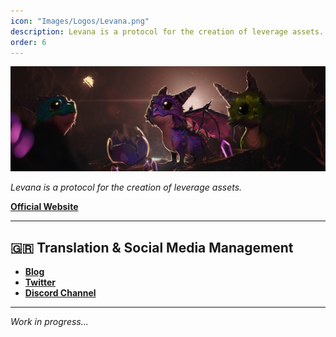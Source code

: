 ```yaml
---
icon: "Images/Logos/Levana.png"
description: Levana is a protocol for the creation of leverage assets.
order: 6
---
```


![](../Images/Covers/Levana.png)

_Levana is a protocol for the creation of leverage assets._

[**Official Website**](https://levana.finance/)

---

## 🇬🇷 Translation & Social Media Management

- [**Blog**](https://medium.com/@levanagreece)
- [**Twitter**](https://twitter.com/LevanaGreece)
- [**Discord Channel**](https://discord.com/invite/v5Sa4spGrz)

---

_Work in progress..._
